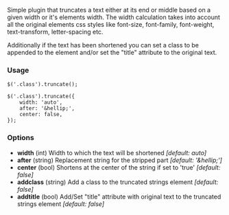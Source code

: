 Simple plugin that truncates a text either at its end or middle based on a given width or it's elements width. The width calculation takes into account all the original elements css styles like font-size, font-family, font-weight, text-transform, letter-spacing etc.  

Additionally if the text has been shortened you can set a class to be appended to the element and/or set the "title" attribute to the original text.

### Usage

    $('.class').truncate();

    $('.class').truncate({
    	width: 'auto',
    	after: '&hellip;',
    	center: false,
    });

### Options

- **width** (int) Width to which the text will be shortened *[default: auto]*
- **after** (string) Replacement string for the stripped part *[default: '&amp;hellip;']*
- **center** (bool) Shortens at the center of the string if set to 'true' *[default: false]*
- **addclass** (string) Add a class to the truncated strings element *[default: false]*
- **addtitle** (bool) Add/Set "title" attribute with original text to the truncated strings element *[default: false]*
